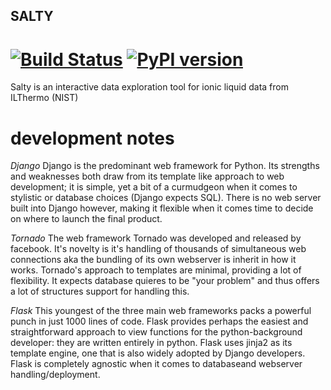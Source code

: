 ## SALTY
[![Build Status](https://travis-ci.org/wesleybeckner/salty.svg?branch=master)](https://travis-ci.org/wesleybeckner/salty)
[![PyPI version](https://badge.fury.io/py/salty-ilthermo.svg)](https://badge.fury.io/py/salty-ilthermo)
========
Salty is an interactive data exploration tool for ionic liquid data from ILThermo (NIST)

# development notes

*Django*
Django is the predominant web framework for Python. Its strengths and weaknesses both draw from its template like approach to web development; it is simple, yet a bit of a curmudgeon when it comes to stylistic or database choices (Django expects SQL). There is no web server built into Django however, making it flexible when it comes time to decide on where to launch the final product.

*Tornado*
The web framework Tornado was developed and released by facebook. It's novelty is it's handling of thousands of simultaneous web connections aka the bundling of its own webserver is inherit in how it works. Tornado's approach to templates are minimal, providing a lot of flexibility. It expects database quieres to be "your problem" and thus offers a lot of structures support for handling this. 

*Flask*
This youngest of the three main web frameworks packs a powerful punch in just 1000 lines of code. Flask provides perhaps the easiest and straightforward approach to view functions for the python-background developer: they are written entirely in python. Flask uses jinja2 as its template engine, one that is also widely adopted by Django developers. Flask is completely agnostic when it comes to databaseand webserver handling/deployment. 
